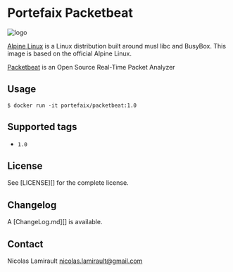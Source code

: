 # Portefaix Packetbeat

![logo](http://pkgs.alpinelinux.org/assets/alpinelinux-logo.svg)

[Alpine Linux][] is a Linux distribution built around musl libc and BusyBox.
This image is based on the official Alpine Linux.

[Packetbeat][] is an Open Source Real-Time Packet Analyzer

## Usage

    $ docker run -it portefaix/packetbeat:1.0

## Supported tags

- `1.0`

## License

See [LICENSE][] for the complete license.


## Changelog

A [ChangeLog.md][] is available.


## Contact

Nicolas Lamirault <nicolas.lamirault@gmail.com>


[Alpine Linux]: http://www.alpinelinux.org

[Packetbeat]: https://www.elastic.co/products/beats/packetbeat
